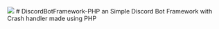 <img src="https://cdn.discordapp.com/attachments/997562428529328188/1027912099848007680/Framework_Logo.png?size=256"> # DiscordBotFramework-PHP
an Simple Discord Bot Framework with Crash handler made using PHP
